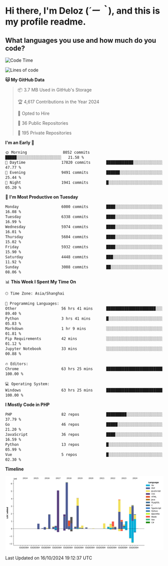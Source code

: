 # **Hi there, I'm Deloz (*´ー｀*), and this is my profile readme.**

## **What languages you use and how much do you code?**

<!--START_SECTION:waka-->
![Code Time](http://img.shields.io/badge/Code%20Time-4%2C839%20hrs%2045%20mins-blue)

![Lines of code](https://img.shields.io/badge/From%20Hello%20World%20I%27ve%20Written-41.7%20million%20lines%20of%20code-blue)

**🐱 My GitHub Data** 

> 📦 3.7 MB Used in GitHub's Storage 
 > 
> 🏆 4,617 Contributions in the Year 2024
 > 
> 💼 Opted to Hire
 > 
> 📜 36 Public Repositories 
 > 
> 🔑 195 Private Repositories 
 > 
**I'm an Early 🐤** 

```text
🌞 Morning                8052 commits        █████░░░░░░░░░░░░░░░░░░░░   21.58 % 
🌆 Daytime                17820 commits       ████████████░░░░░░░░░░░░░   47.77 % 
🌃 Evening                9491 commits        ██████░░░░░░░░░░░░░░░░░░░   25.44 % 
🌙 Night                  1941 commits        █░░░░░░░░░░░░░░░░░░░░░░░░   05.20 % 
```
📅 **I'm Most Productive on Tuesday** 

```text
Monday                   6000 commits        ████░░░░░░░░░░░░░░░░░░░░░   16.08 % 
Tuesday                  6338 commits        ████░░░░░░░░░░░░░░░░░░░░░   16.99 % 
Wednesday                5974 commits        ████░░░░░░░░░░░░░░░░░░░░░   16.01 % 
Thursday                 5604 commits        ████░░░░░░░░░░░░░░░░░░░░░   15.02 % 
Friday                   5932 commits        ████░░░░░░░░░░░░░░░░░░░░░   15.90 % 
Saturday                 4448 commits        ███░░░░░░░░░░░░░░░░░░░░░░   11.92 % 
Sunday                   3008 commits        ██░░░░░░░░░░░░░░░░░░░░░░░   08.06 % 
```


📊 **This Week I Spent My Time On** 

```text
🕑︎ Time Zone: Asia/Shanghai

💬 Programming Languages: 
Other                    56 hrs 41 mins      ██████████████████████░░░   89.40 % 
Python                   3 hrs 41 mins       █░░░░░░░░░░░░░░░░░░░░░░░░   05.83 % 
Markdown                 1 hr 9 mins         ░░░░░░░░░░░░░░░░░░░░░░░░░   01.81 % 
Pip Requirements         42 mins             ░░░░░░░░░░░░░░░░░░░░░░░░░   01.12 % 
Jupyter Notebook         33 mins             ░░░░░░░░░░░░░░░░░░░░░░░░░   00.88 % 

🔥 Editors: 
Chrome                   63 hrs 25 mins      █████████████████████████   100.00 % 

💻 Operating System: 
Windows                  63 hrs 25 mins      █████████████████████████   100.00 % 
```

**I Mostly Code in PHP** 

```text
PHP                      82 repos            █████████░░░░░░░░░░░░░░░░   37.79 % 
Go                       46 repos            █████░░░░░░░░░░░░░░░░░░░░   21.20 % 
JavaScript               36 repos            ████░░░░░░░░░░░░░░░░░░░░░   16.59 % 
Python                   13 repos            █░░░░░░░░░░░░░░░░░░░░░░░░   05.99 % 
Vue                      5 repos             █░░░░░░░░░░░░░░░░░░░░░░░░   02.30 % 
```



**Timeline**

![Lines of Code chart](https://raw.githubusercontent.com/deloz/deloz/main/assets/bar_graph.png)


 Last Updated on 16/10/2024 19:12:37 UTC
<!--END_SECTION:waka-->
